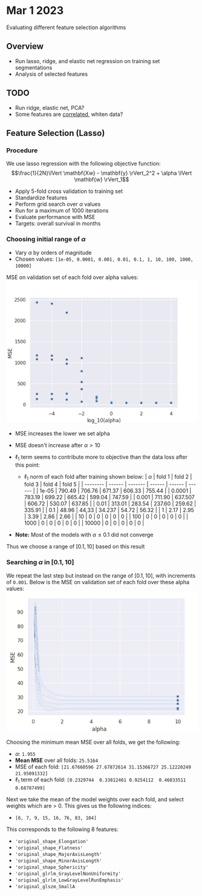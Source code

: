 # Mar 1 2023

Evaluating different feature selection algorithms

## Overview
- Run lasso, ridge, and elastic net regression on training set segmentations
- Analysis of selected features

## TODO
- Run ridge, elastic net, PCA?
- Some features are [correlated](gt_correlation.png), whiten data?
## Feature Selection (Lasso)
### Procedure

We use lasso regression with the following objective function:
$$\frac{1}{2N}\lVert \mathbf{Xw} - \mathbf{y} \rVert_2^2 + \alpha \lVert \mathbf{w} \rVert_1$$
- Apply 5-fold cross validation to training set
- Standardize features
- Perform grid search over $\alpha$ values
- Run for a maximum of 1000 iterations
- Evaluate performance with MSE
- Targets: overall survival in months

### Choosing initial range of $\alpha$
- Vary $\alpha$ by orders of magnitude
- Chosen values: `[1e-05, 0.0001, 0.001, 0.01, 0.1, 1, 10, 100, 1000, 10000]`

MSE on validation set of each fold over alpha values:
![](log_alpha.png)
- MSE increases the lower we set alpha
- MSE doesn't increase after $\alpha > 10$ 
- $\ell_1$ term seems to contribute more to objective than the data loss after this point:
  - $\ell_1$ norm of each fold after training shown below:
    | $\alpha$ | fold 1 | fold 2  | fold 3 | fold 4 | fold 5 |
    | -------- | ------ | ------- | ------ | ------ | ------ |
    | 1e-05    | 790.49 | 706.76  | 671.37 | 606.33 | 755.44 |
    | 0.0001   | 783.19 | 699.22  | 665.42 | 599.04 | 747.59 |
    | 0.001    | 711.90 | 637.507 | 606.72 | 530.07 | 637.85 |
    | 0.01     | 313.01 | 283.54  | 237.60 | 259.62 | 335.91 |
    | 0.1      | 48.96  | 44,33   | 34.237 | 54.72  | 56.32  |
    | 1        | 2.17   | 2.95    | 3.39   | 2.86   | 2.66   |
    | 10       | 0      | 0       | 0      | 0      | 0      |
    | 100      | 0      | 0       | 0      | 0      | 0      |
    | 1000     | 0      | 0       | 0      | 0      | 0      |
    | 10000    | 0      | 0       | 0      | 0      | 0      |

- **Note:** Most of the models with $\alpha \leq 0.1$ did not converge

Thus we choose a range of $[0.1, 10]$ based on this result

### Searching $\alpha$ in $[0.1, 10]$
We repeat the last step but instead on the range of $[0.1, 10]$, with increments of `0.001`. Below is the MSE on validation set of each fold over these alpha values:
![](alpha_0.1-10.png)

Choosing the minimum mean MSE over all folds, we get the following:
- $\alpha$: `1.955`
- **Mean MSE** over all folds: `25.5164`
- MSE of each fold: `[21.67660596 27.67872614 31.15366727 25.12220249 21.95091332]`
- $\ell_1$ term of each fold: `[0.2329744  0.33812461 0.9254112  0.46833511 0.68787499]`

Next we take the mean of the model weights over each fold, and select weights which are > 0. This gives us the following indices:
- `[6, 7, 9, 15, 16, 76, 83, 104]`

This corresponds to the following 8 features:
- `'original_shape_Elongation'` 
- `'original_shape_Flatness'` 
- `'original_shape_MajorAxisLength'`
- `'original_shape_MinorAxisLength'` 
- `'original_shape_Sphericity'` 
- `'original_glrlm_GrayLevelNonUniformity'` 
- `'original_glrlm_LowGrayLevelRunEmphasis'`
- `'original_glszm_SmallA`
